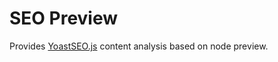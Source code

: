 # SEO Preview
Provides [YoastSEO.js](https://github.com/Yoast/YoastSEO.js) content analysis based on node preview.
